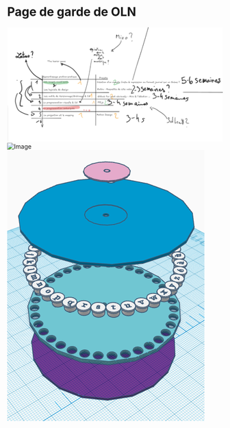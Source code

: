 # Page de garde de OLN 
![Image](progression.png)
![Image](OLN/Suite_numérique.png)
![Image](../sketching/image%20(1).png)